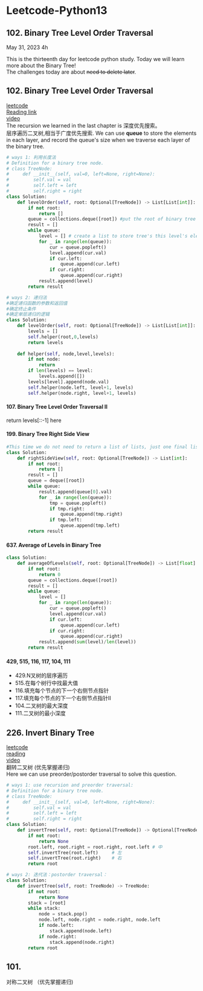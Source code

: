 # Leetcode-Python13

## 102. Binary Tree Level Order Traversal

May 31, 2023  4h

This is the thirteenth day for leetcode python study. Today we will learn more about the Binary Tree!\
The challenges today are about ~~need to delete later~~.


## 102. Binary Tree Level Order Traversal
[leetcode](https://leetcode.com/problems/binary-tree-level-order-traversal/)\
[Reading link](https://github.com/youngyangyang04/leetcode-master/blob/master/problems/0102.%E4%BA%8C%E5%8F%89%E6%A0%91%E7%9A%84%E5%B1%82%E5%BA%8F%E9%81%8D%E5%8E%86.md)\
[video](https://www.bilibili.com/video/BV1GY4y1u7b2/?spm_id_from=333.788&vd_source=63f26efad0d35bcbb0de794512ac21f3)\
The recursion we learned in the last chapter is 深度优先搜索。\
层序遍历二叉树,相当于广度优先搜索. We can use **queue** to store the elements in each layer, and record the queue's size when we traverse each  layer of the binary tree.
```python
# ways 1: 利用长度法
# Definition for a binary tree node.
# class TreeNode:
#     def __init__(self, val=0, left=None, right=None):
#         self.val = val
#         self.left = left
#         self.right = right
class Solution:
    def levelOrder(self, root: Optional[TreeNode]) -> List[List[int]]:
        if not root:
            return []
        queue = collections.deque([root]) #put the root of binary tree into a queue
        result = []
        while queue:
            level = [] # create a list to store tree's this level's elements
            for _ in range(len(queue)):
                cur = queue.popleft()
                level.append(cur.val)
                if cur.left:
                    queue.append(cur.left)
                if cur.right:
                    queue.append(cur.right)
            result.append(level)
        return result
```
```python
# ways 2: 递归法
#确定递归函数的参数和返回值
#确定终止条件
#确定单层递归的逻辑
class Solution:
    def levelOrder(self, root: Optional[TreeNode]) -> List[List[int]]:
        levels = []
        self.helper(root,0,levels)
        return levels
    
    def helper(self, node,level,levels):
        if not node:
            return
        if len(levels) == level:
            levels.append([])
        levels[level].append(node.val)
        self.helper(node.left, level+1, levels)
        self.helper(node.right, level+1, levels)
```

#### 107. Binary Tree Level Order Traversal II
return levels[::-1] here
#### 199. Binary Tree Right Side View
```python
#This time we do not need to return a list of lists, just one final list of numbers needs to be returned here.
class Solution:
    def rightSideView(self, root: Optional[TreeNode]) -> List[int]:
        if not root:
            return []
        result = []
        queue = deque([root])
        while queue:
            result.append(queue[0].val)
            for _ in range(len(queue)):
                tmp = queue.popleft()
                if tmp.right:
                    queue.append(tmp.right)
                if tmp.left:
                    queue.append(tmp.left)
        return result
```
#### 637. Average of Levels in Binary Tree
```python
class Solution:
    def averageOfLevels(self, root: Optional[TreeNode]) -> List[float]:
        if not root:
            return 0
        queue = collections.deque([root])
        result = []
        while queue:
            level = []
            for _ in range(len(queue)):
                cur = queue.popleft()
                level.append(cur.val)
                if cur.left:
                    queue.append(cur.left)
                if cur.right:
                    queue.append(cur.right)
            result.append(sum(level)/len(level))
        return result
```
#### 429, 515, 116, 117, 104, 111
- 429.N叉树的层序遍历
- 515.在每个树行中找最大值
- 116.填充每个节点的下一个右侧节点指针
- 117.填充每个节点的下一个右侧节点指针II
- 104.二叉树的最大深度
- 111.二叉树的最小深度

## 226. Invert Binary Tree
[leetcode](https://leetcode.com/problems/invert-binary-tree/)\
[reading](https://github.com/youngyangyang04/leetcode-master/blob/master/problems/0226.%E7%BF%BB%E8%BD%AC%E4%BA%8C%E5%8F%89%E6%A0%91.md)\
[video](https://www.bilibili.com/video/BV1sP4y1f7q7/?spm_id_from=333.788&vd_source=63f26efad0d35bcbb0de794512ac21f3)\
翻转二叉树 (优先掌握递归) \
Here we can use preorder/postorder traversal to solve this question. 
```python
# ways 1: use recursion and preorder traversal:
# Definition for a binary tree node.
# class TreeNode:
#     def __init__(self, val=0, left=None, right=None):
#         self.val = val
#         self.left = left
#         self.right = right
class Solution:
    def invertTree(self, root: Optional[TreeNode]) -> Optional[TreeNode]:
        if not root:
            return None
        root.left, root.right = root.right, root.left # 中
        self.invertTree(root.left)     # 左
        self.invertTree(root.right)    # 右
        return root
```
```python
# ways 2: 迭代法：postorder traversal：
class Solution:
    def invertTree(self, root: TreeNode) -> TreeNode:
        if not root:
            return None      
        stack = [root]        
        while stack:
            node = stack.pop()   
            node.left, node.right = node.right, node.left                   
            if node.left:
                stack.append(node.left)
            if node.right:
                stack.append(node.right)  
        return root
```

## 101.
对称二叉树 （优先掌握递归)






